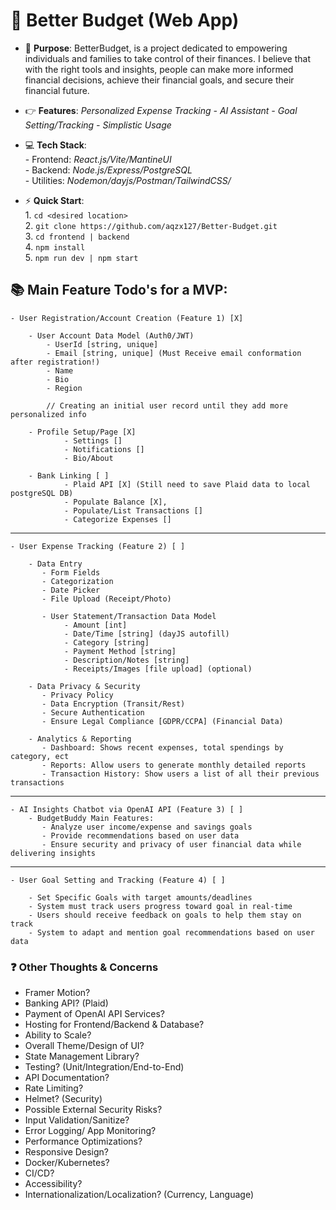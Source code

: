# 💸 Better Budget (Web App)

 - 🎯 **Purpose**: BetterBudget, is a project dedicated to empowering individuals and families to take control of their finances. I believe that with the right tools and insights, people can make more informed financial decisions, achieve their financial goals, and secure their financial future.

 - 👉 **Features**: *Personalized Expense Tracking - AI Assistant - Goal Setting/Tracking - Simplistic Usage*

 - 💻 **Tech Stack**:\
        - Frontend: *React.js/Vite/MantineUI*\
        - Backend: *Node.js/Express/PostgreSQL*\
        - Utilities: *Nodemon/dayjs/Postman/TailwindCSS/*

 - ⚡ **Quick Start**:\
        1. ```cd <desired location>```\
        2. ```git clone https://github.com/aqzx127/Better-Budget.git```\
        3. ```cd frontend | backend```\
        4. ```npm install```\
        5. ```npm run dev | npm start```

## 📚 Main Feature Todo's for a MVP:
    - User Registration/Account Creation (Feature 1) [X]

        - User Account Data Model (Auth0/JWT)
            - UserId [string, unique]
            - Email [string, unique] (Must Receive email conformation after registration!)
            - Name
            - Bio
            - Region

            // Creating an initial user record until they add more personalized info

        - Profile Setup/Page [X]
                - Settings []
                - Notifications []
                - Bio/About
        
        - Bank Linking [ ]
                - Plaid API [X] (Still need to save Plaid data to local postgreSQL DB)
                - Populate Balance [X], 
                - Populate/List Transactions []
                - Categorize Expenses []
---
    - User Expense Tracking (Feature 2) [ ]

        - Data Entry
           - Form Fields
           - Categorization
           - Date Picker
           - File Upload (Receipt/Photo)

           - User Statement/Transaction Data Model
                - Amount [int]
                - Date/Time [string] (dayJS autofill)
                - Category [string]
                - Payment Method [string]
                - Description/Notes [string]
                - Receipts/Images [file upload] (optional)
        
        - Data Privacy & Security
           - Privacy Policy
           - Data Encryption (Transit/Rest)
           - Secure Authentication
           - Ensure Legal Compliance [GDPR/CCPA] (Financial Data)

        - Analytics & Reporting
           - Dashboard: Shows recent expenses, total spendings by category, ect
           - Reports: Allow users to generate monthly detailed reports
           - Transaction History: Show users a list of all their previous transactions
---
    - AI Insights Chatbot via OpenAI API (Feature 3) [ ]
        - BudgetBuddy Main Features:
           - Analyze user income/expense and savings goals
           - Provide recommendations based on user data
           - Ensure security and privacy of user financial data while delivering insights
--- 
    - User Goal Setting and Tracking (Feature 4) [ ]

        - Set Specific Goals with target amounts/deadlines
        - System must track users progress toward goal in real-time
        - Users should receive feedback on goals to help them stay on track
        - System to adapt and mention goal recommendations based on user data

### ❓ Other Thoughts & Concerns
 - Framer Motion?
 - Banking API? (Plaid)
 - Payment of OpenAI API Services?
 - Hosting for Frontend/Backend & Database?
 - Ability to Scale?
 - Overall Theme/Design of UI?
 - State Management Library?
 - Testing? (Unit/Integration/End-to-End)
 - API Documentation?
 - Rate Limiting?
 - Helmet? (Security)
 - Possible External Security Risks?
 - Input Validation/Sanitize?
 - Error Logging/ App Monitoring?
 - Performance Optimizations?
 - Responsive Design?
 - Docker/Kubernetes?
 - CI/CD?
 - Accessibility?
 - Internationalization/Localization? (Currency, Language)